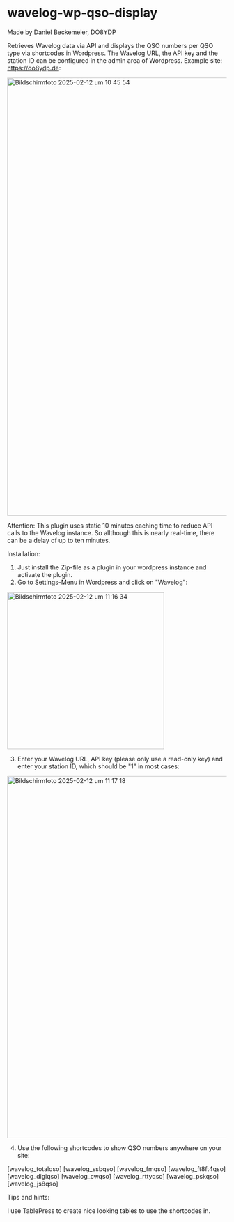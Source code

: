 # wavelog-wp-qso-display

Made by Daniel Beckemeier, DO8YDP

Retrieves Wavelog data via API and displays the QSO numbers per QSO type via shortcodes in Wordpress. The Wavelog URL, the API key and the station ID can be configured in the admin area of Wordpress. Example site: https://do8ydp.de:

<img width="1004" alt="Bildschirmfoto 2025-02-12 um 10 45 54" src="https://github.com/user-attachments/assets/df1ac1e0-c673-48e1-9b4b-ecc98a380ae1" />

Attention: This plugin uses static 10 minutes caching time to reduce API calls to the Wavelog instance. So allthough this is nearly real-time, there can be a delay of up to ten minutes.


Installation:

1. Just install the Zip-file as a plugin in your wordpress instance and activate the plugin.
2. Go to Settings-Menu in Wordpress and click on "Wavelog":

<img width="360" alt="Bildschirmfoto 2025-02-12 um 11 16 34" src="https://github.com/user-attachments/assets/857d4aba-90ae-4ee2-be52-bb4476d6919a" />


3. Enter your Wavelog URL, API key (please only use a read-only key) and enter your station ID, which should be "1" in most cases:

<img width="830" alt="Bildschirmfoto 2025-02-12 um 11 17 18" src="https://github.com/user-attachments/assets/b878078f-66f6-4e74-ac0a-252a20644377" />


4. Use the following shortcodes to show QSO numbers anywhere on your site:

[wavelog_totalqso]
[wavelog_ssbqso]
[wavelog_fmqso]
[wavelog_ft8ft4qso]
[wavelog_digiqso]
[wavelog_cwqso]
[wavelog_rttyqso]
[wavelog_pskqso]
[wavelog_js8qso]



Tips and hints:

I use TablePress to create nice looking tables to use the shortcodes in.



